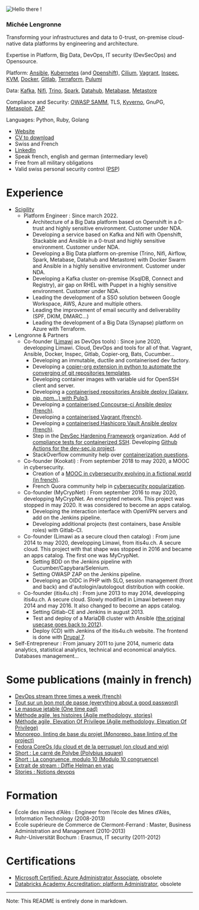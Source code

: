 ![Hello there !](https://micheelengronne.github.io/micheelengronne/Banner2020-crop.jpg)

### Michée Lengronne

Transforming your infrastructures and data to 0-trust, on-premise cloud-native data platforms by engineering and architecture.

Expertise in Platform, Big Data, DevOps, IT security (DevSecOps) and Opensource.

Platform: [Ansible](https://docs.ansible.com/), [Kubernetes](https://kubernetes.io/) (and [Openshift](https://www.redhat.com/fr/technologies/cloud-computing/openshift)), [Cilium](https://cilium.io/), [Vagrant](https://developer.hashicorp.com/vagrant), [Inspec](https://github.com/inspec/inspec), [KVM](https://www.redhat.com/en/topics/virtualization/what-is-KVM), [Docker](https://www.docker.com/), [Gitlab](https://about.gitlab.com/), [Terraform](https://developer.hashicorp.com/terraform), [Pulumi](https://www.pulumi.com/)

Data: [Kafka](https://kafka.apache.org/), [Nifi](https://nifi.apache.org/), [Trino](https://trino.io/), [Spark](https://spark.apache.org/), [Datahub](https://datahub.com/), [Metabase](https://www.metabase.com/), [Metastore](https://lakefs.io/blog/hive-metastore-why-its-still-here-and-what-can-replace-it/)

Compliance and Security: [OWASP SAMM](https://owaspsamm.org/model/), TLS, [Kyverno](https://kyverno.io/), GnuPG, [Metasploit](https://www.metasploit.com/), [ZAP](https://www.zaproxy.org/)

Languages: Python, Ruby, Golang

* [Website](https://michee.io/en-us/)
* [CV to download](https://michee.io/en-us/CV_en-us_MichéeLengronne.pdf)
* Swiss and French
* [LinkedIn](https://www.linkedin.com/in/micheelengronne/)
* Speak french, english and german (intermediary level)
* Free from all military obligations
* Valid swiss personal security control ([PSP](https://www.sepos.admin.ch/de/personensicherheitspruefung))

# Experience
* [Scigility](https://scigility.com/en/)
  * Platform Engineer : Since march 2022.
    * Architecture of a Big Data platform based on Openshift in a 0-trust and highly sensitive environment. Customer under NDA.
    * Developing a service based on Kafka and Nifi with Openshift, Stackable and Ansible in a 0-trust and highly sensitive environment. Customer under NDA.
    * Developing a Big Data platform on-premise (Trino, Nifi, Airflow, Spark, Metabase, Datahub and Metastore) with Docker Swarm and Ansible in a highly sensitive environment. Customer under NDA.
    * Developing a Kafka cluster on-premise (KsqlDB, Connect and Registry), air gap on RHEL with Puppet in a highly sensitive environment. Customer under NDA.
    * Leading the development of a SSO solution between Google Workspace, AWS, Azure and multiple others.
    * Leading the improvement of email security and deliverability (SPF, DKIM, DMARC...)
    * Leading the development of a Big Data (Synapse) platform on Azure with Terraform.
* Lengronne & Partners
  * Co-founder ([Limawi](https://limawi.io/en-us/) as DevOps tools) : Since june 2020, developping Limawi. Cloud, DevOps and tools for all of that.
Vagrant, Ansible, Docker, Inspec, Gitlab, Copier-org, Bats, Cucumber...
    * Developing an immutable, ductile and containerised dev factory.
    * Developing a [copier-org extension in python to automate the converging of git repositories templates](https://www.youtube.com/watch?v=vAEnGMXI-mI&list=PLxwBo3NMK7iIeAe8w1KZl4rG2dyP7irpz).
    * Developing container images with variable uid for OpenSSH client and server.
    * Developing a [containerised repositories Ansible deploy (Galaxy, pip, npm...) with Pulp3](https://www.youtube.com/watch?v=Dg4XkEwNiE4&list=PLxwBo3NMK7iJuEwwEaRTl0uxcCTXjM3MS).
    * Developing a [containerised Concourse-ci Ansible deploy (french)](https://www.youtube.com/watch?v=mNDugLHHu4s&list=PLxwBo3NMK7iLDj_Mma5_Ks-iPuIfr-dZC).
    * Developing a [containerised Vagrant (french)](https://www.youtube.com/watch?v=Cye_VcduBXw&list=PLxwBo3NMK7iJaK_p4NBAt26YCvwkZVbkp).
    * Developing a [containerised Hashicorp Vault Ansible deploy (french)](https://www.youtube.com/watch?v=eUk71hmXgBk&list=PLxwBo3NMK7iLdAUhHl5GGyhakPACLdAst).
    * Step in the [DevSec Hardening Framework](https://github.com/orgs/dev-sec/people) organization.
Add of [compliance tests for containerized SSH](https://github.com/dev-sec/ssh-baseline/search?q=micheelengronne&type=issues).
Developing [Github Actions for the dev-sec.io project](https://dev-sec.io/blog/2020-07-30-automating-releases/).
    * StackOverflow community help over [containerization questions](https://stackoverflow.com/users/7920446/mich%C3%A9e-lengronne?tab=answers).
  * Co-founder (Kookati) : From september 2018 to may 2020, a MOOC in cybersecurity.
    * Creation of a [MOOC in cybersecurity evolving in a fictional world (in french)](https://www.youtube.com/channel/UCgGlFeUJYCxEl1OidBlzcRA).
    * French Quora community help in [cybersecurity popularization](https://fr.quora.com/profile/Mich%C3%A9e-Lengronne).
  * Co-founder (MyCrypNet) : From september 2016 to may 2020, developping MyCrypNet. An encrypted network. This project was stopped in may 2020. It was considered to become an apps catalog.
    * Developing the interaction interface with OpenVPN servers and add on the Jenkins pipeline.
    * Developing additional projects (test containers, base Ansible roles) with Gitlab-CI.
  * Co-founder (Limawi as a secure cloud then catalog) : From june 2014 to may 2020, developping Limawi, from itis4u.ch. A secure cloud. This project with that shape was stopped in 2016 and became an apps catalog.
The first one was MyCrypNet.
    * Setting BDD on the Jenkins pipeline with Cucumber/Capybara/Selenium.
    * Setting OWASP ZAP on the Jenkins pipeline.
    * Developing an OIDC in PHP with SLO, session management (front and back) and d'autologin/autologout distribution with cookie.
  * Co-founder (itis4u.ch) : From june 2013 to may 2014, developping itis4u.ch. A secure cloud. Slowly modified in Limawi between may 2014 and may 2016. It also changed to become an apps catalog.
    * Setting Gitlab-CE and Jenkins in august 2013.
    * Test and deploy of a MariaDB cluster with Ansible ([the original usecase goes back to 2012](https://jira.mariadb.org/browse/MDEV-3797)).
    * Deploy (CD) with Jenkins of the itis4u.ch website. The frontend is done with [Drupal 7](https://www.drupal.org/u/micheelengronne).
* Self-Entrepreneur : From january 2011 to june 2014, numeric data analytics, statistical analytics, technical and economical analytics. Databases management...

# Some publications (mainly in french)
* [DevOps stream three times a week (french)](https://www.twitch.tv/limawiofficial)
* [Tout sur un bon mot de passe (everything about a good password)](https://medium.com/kookati-fran%C3%A7ais/tout-sur-un-bon-mot-de-passe-933f391e7292)
* [Le masque jetable (One time pad)](https://medium.com/kookati-fran%C3%A7ais/le-masque-jetable-f951ead4df85)
* [Méthode agile, les histoires (Agile methodology, stories)](https://medium.com/limawi-fr-fr/m%C3%A9thode-agile-les-histoires-fef7b62f5ed0)
* [Méthode agile, Elevation Of Privilege (Agile methodology, Elevation Of Privilege)](https://medium.com/limawi-fr-fr/elevation-of-privilege-3f8afef0abfc)
* [Monorepo, linting de base du projet (Monorepo, base linting of the project)](https://www.youtube.com/watch?v=vAEnGMXI-mI)
* [Fedora CoreOs (du cloud et de la perruque) (on cloud and wig)](https://www.youtube.com/watch?v=cqkyZE7NKr4&list=PLYB02CRM0LXdIAlJFCgu4SbNnABH6DGt0)
* [Short : Le carré de Polybe (Polybius square)](https://www.youtube.com/watch?v=-srXgXrZ-Ko&list=UUSHgGlFeUJYCxEl1OidBlzcRA)
* [Short : La congruence, modulo 10 (Modulo 10 congruence)](https://www.youtube.com/watch?v=APm7agb1Flk&list=UUSHgGlFeUJYCxEl1OidBlzcRA&index=3)
* [Extrait de stream : Diffie Helman en vrac](https://www.youtube.com/watch?v=xhVg4LgvKi0&list=PLYB02CRM0LXeJQKoEkCCt8w9Yfea7JFwG&index=6)
* [Stories : Notions devops](https://www.instagram.com/stories/highlights/17863269485196585/)

# Formation
* École des mines d’Alès : Engineer from l’école des Mines d’Alès, Information Technology (2008-2013)
* École supérieure de Commerce de Clermont-Ferrand : Master, Business Administration and Management (2010-2013)
* Ruhr-Universität Bochum : Erasmus, IT security (2011-2012)

# Certifications
* [Microsoft Certified: Azure Administrator Associate](https://www.credly.com/badges/cc249cae-d2fc-4bd3-8965-858227b4bade/public_url), obsolete
* [Databricks Academy Accreditation: platform Administrator](https://credentials.databricks.com/b6864de6-fc67-4d0c-8d8c-a5c20e76a615#gs.2m8b0k), obsolete

---

Note: This README is entirely done in markdown.
